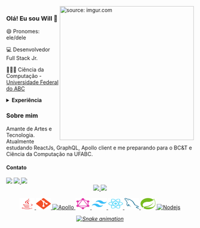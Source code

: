 <img align=right height="360em"  width="360"  src="https://i.imgur.com/1gBMtU4.png" title="source: imgur.com" />

### Olá! Eu sou Will 👋




😄 Pronomes: ele/dele 


💻 Desenvolvedor Full Stack Jr.


👨🏻‍💻 Ciência da Computação - [Universidade Federal do ABC](https://www.ufabc.edu.br/)
  
<details align="left">
<summary><b>Experiência</b></summary>
   <br/>
    
[<img align="left" height="94px" width="94px" alt="Generation" target="_blank" src="https://i.imgur.com/hCMyZKz.png"/>](https://brazil.generation.com.br/)
**Full Stack Developer** \
[**Generation**](https://brazil.generation.org/) • BootCamp Turma 49 2022\
Linguagens & Tecnologias: `React JS`, `Java`, `JavaScript`, `TypeScript`, `Spring`, `HTML`, `CSS`, `Git`, `MySQL`  \
Projetos desenvolvidos: [Discoleta](https://github.com/Discoleta) & [Magister](https://github.com/willjpg/Projeto-Magister)


[<img align="left" height="94px" width="94px" alt="Generation" target="_blank" src="https://yt3.ggpht.com/qMPyLWsg6kipqVXeVUmusXfNABJGAWignNcYfS7jlEXLsD44PU3dVSFlf8e4sMXTAJKExbDREw=s900-c-k-c0x00ffffff-no-rj"/>](https://brazil.generation.com.br/)
**Impulso Javascript Evolution** \
[**DIO**](https://web.dio.me/home) • BootCamp Certificado [Impulso](https://hermes.digitalinnovation.one/certificates/834F4804.pdf)\
Linguagens & Tecnologias: `React JS`, `JavaScript`, `TypeScript`, `NodeJs`, `Jest`,`Api Rest`, `HTML`, `CSS`, `Git`, `PostgreSQL`, `Mongo DB`  \
Projetos desenvolvidos: https://github.com/willjpg/dio
</details> 

### Sobre mim
Amante de Artes e Tecnologia. Atualmente estudando ReactJs, GraphQL, Apollo client e me preparando para o BC&T e Ciência da Computação na UFABC.
#### Contato
  
 <div> 
  <a href="https://www.linkedin.com/in/willfdasilva/" target="_blank"><img src="https://img.shields.io/badge/-LinkedIn-%230077B5?style=for-the-badge&logo=linkedin&logoColor=white" target="_blank"></a> <a href = "mailto:willferreiradasilva23@gmail.com" target="_blank"><img src="https://img.shields.io/badge/Gmail-D14836?style=for-the-badge&logo=gmail&logoColor=white" target="_blank"> <a href = "mailto:willianf.silva@outlook.com" target="_blank"><img src="https://img.shields.io/badge/Outlook-%230077B5?style=for-the-badge&logo=outlook&logoColor=white" target="_blank">
  
</div>
  

<div align="center">
  <a href="https://github.com/willjpg" >
  <img height="145em"  src="https://github-readme-stats.vercel.app/api?username=willjpg&show_icons=true&theme=gruvbox&include_all_commits=true&hide_border=true&layout=compact&hide=issues,contribs&bg_color=00000000"/>
  <img height="160em"  src="https://github-readme-stats.vercel.app/api/top-langs/?username=willjpg&layout=compact&langs_count=7&hide_border=true&theme=gruvbox&bg_color=00000000&langs_count=6"/>
  
</div>
  <br>
  <div align="center" padding="30">
    <img alt="Java" height="30" width="40" src="https://raw.githubusercontent.com/devicons/devicon/master/icons/java/java-plain.svg">
    <img alt="Git" height="30" width="40" src="https://raw.githubusercontent.com/devicons/devicon/master/icons/git/git-original.svg">
    <img alt="Apollo" height="30" width="40" src="https://cdn.worldvectorlogo.com/logos/apollo-graphql-compact.svg">
    <img alt="Graphql" height="30" width="40" src="https://raw.githubusercontent.com/devicons/devicon/master/icons/graphql/graphql-plain.svg">
    <img alt="Tailwind" height="30" width="40" src="https://raw.githubusercontent.com/devicons/devicon/master/icons/tailwindcss/tailwindcss-plain.svg">
    <img alt="React" height="30" width="40" src="https://raw.githubusercontent.com/devicons/devicon/master/icons/react/react-original.svg">
    <img alt="MySQL" height="30" width="40" src="https://raw.githubusercontent.com/devicons/devicon/master/icons/mysql/mysql-original.svg">
    <img alt="Spring" height="30" width="40" src="https://raw.githubusercontent.com/devicons/devicon/master/icons/spring/spring-original.svg">
    <img alt="Nodejs" height="30" width="40" src="https://cdn.worldvectorlogo.com/logos/nodejs-icon.svg">
</div>
<div align="center">                                                                                                                                             
                                                                                                                                    
  *![Snake animation](https://github.com/willjpg/willjpg/blob/output/github-contribution-grid-snake.svg)*
 
</div>  
 
